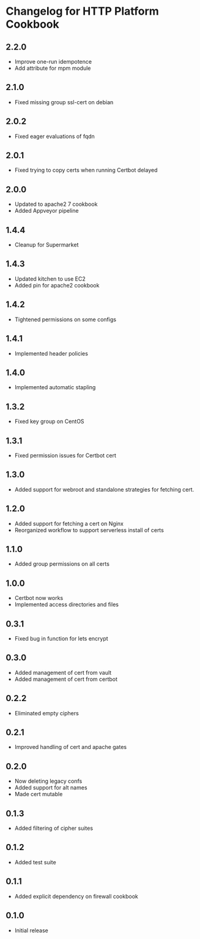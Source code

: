 # Changelog for HTTP Platform Cookbook

## 2.2.0

* Improve one-run idempotence
* Add attribute for mpm module

## 2.1.0

* Fixed missing group ssl-cert on debian

## 2.0.2

* Fixed eager evaluations of fqdn

## 2.0.1

* Fixed trying to copy certs when running Certbot delayed

## 2.0.0

* Updated to apache2 7 cookbook
* Added Appveyor pipeline

## 1.4.4

* Cleanup for Supermarket

## 1.4.3

* Updated kitchen to use EC2
* Added pin for apache2 cookbook

## 1.4.2

* Tightened permissions on some configs

## 1.4.1

* Implemented header policies

## 1.4.0

* Implemented automatic stapling

## 1.3.2

* Fixed key group on CentOS

## 1.3.1

* Fixed permission issues for Certbot cert

## 1.3.0

* Added support for webroot and standalone strategies for fetching cert.

## 1.2.0

* Added support for fetching a cert on Nginx
* Reorganized workflow to support serverless install of certs

## 1.1.0

* Added group permissions on all certs

## 1.0.0

* Certbot now works
* Implemented access directories and files

## 0.3.1

* Fixed bug in function for lets encrypt

## 0.3.0

* Added management of cert from vault
* Added management of cert from certbot

## 0.2.2

* Eliminated empty ciphers

## 0.2.1

* Improved handling of cert and apache gates

## 0.2.0

* Now deleting legacy confs
* Added support for alt names
* Made cert mutable

## 0.1.3

* Added filtering of cipher suites

## 0.1.2

* Added test suite

## 0.1.1

* Added explicit dependency on firewall cookbook

## 0.1.0

* Initial release
